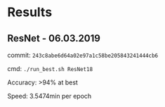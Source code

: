 # Results

## ResNet - 06.03.2019
commit: `243c8abe6d64a02e97a1c58be205843241444cb6`

cmd: `./run_best.sh ResNet18`

Accuracy: >94% at best

Speed: 3.5474min per epoch